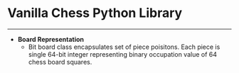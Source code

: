 # Vanilla Chess Python Library
--- 

- **Board Representation**
    - Bit board class encapsulates set of piece poisitons. Each piece is single 64-bit integer representing binary occupation value of 64 chess board squares.